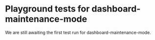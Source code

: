 # Playground tests for dashboard-maintenance-mode
We are still awaiting the first test run for dashboard-maintenance-mode.
